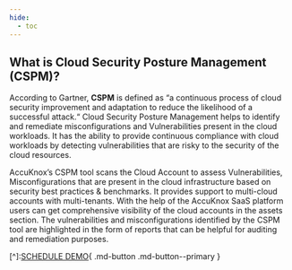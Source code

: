 ```yaml
---
hide:
  - toc
---
```


## **What is Cloud Security Posture Management (CSPM)?** 

 According to Gartner, **CSPM** is defined as “a continuous process of cloud security improvement and adaptation to reduce the likelihood of a successful attack.“ Cloud Security Posture Management helps to identify and remediate misconfigurations and Vulnerabilities present in the cloud workloads. It has the ability to provide continuous compliance with cloud workloads by detecting vulnerabilities that are risky to the security of the cloud resources.
 

AccuKnox’s CSPM tool scans the Cloud Account to assess Vulnerabilities, Misconfigurations that are present in the cloud infrastructure based on security best practices & benchmarks. It provides support to multi-cloud accounts with multi-tenants. With the help of the AccuKnox SaaS platform users can get comprehensive visibility of the cloud accounts in the assets section. The vulnerabilities and misconfigurations identified by the CSPM tool are highlighted in the form of reports that can be helpful for auditing and remediation purposes. 

[^]:[SCHEDULE DEMO](https://www.accuknox.com/contact-us){ .md-button .md-button--primary }